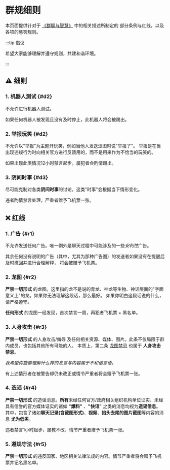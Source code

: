 # 群规细则

本页面提供针对于 [《群聊与智慧》](https://www.yuque.com/docs/share/a2bd2bfe-5e0a-4b3c-91b0-74adf5473e07) 中的相关描述所制定的
部分条例与红线，以及各项的惩罚规则。

:::tip 倡议

希望大家能够理解并遵守规则，共建和谐环境。

:::

[//]: # (## 📢 倡议)

[//]: # (### 1. 表情 {#i1})

[//]: # (减少各种形式的**尴尬**、**无语**等emoji及其变体表情/图片的使用。)

[//]: # ()
[//]: # ()
[//]: # (### 2. 适当卖菜 {#i2})




## ⚠️  ︎细则
### 1. 机器人测试 {#d2}
不允许进行机器人测试。

如果任何机器人被发现且没有及时停止，此机器人将会被踢出。

### 2. 举报玩笑 {#d2}
不允许以"举报"为主题开玩笑，例如当他人发送涩图时说"举报了"。
举报是在当出现违规行为时向相关官方进行反馈用的，而不是用来作为不恰当的玩笑的。

如果出现此类情况12小时禁言起步。屡犯者会酌情踢出。

### 3. 阴间时事 {#d3}
尽可能克制对各类**阴间时事**的讨论。这类"时事"会根据当下情形变化。

违者酌情禁言处理，严重者赠予飞机票一张。




## ❌ 红线
### 1. 广告 {#r1}
不允许发送任何广告。唯一例外是聊天过程中可能涉及的一些*安利性*广告。

其余任何没有说明的广告（其中，尤其为那种广告图）的发送者如果没有在提醒后及时撤回并进行合理解释，
将会被赠予飞机票。

### 2. 龙图 {#r2}
**严禁一切形式** 的龙图。这里指的龙不是说的青龙、神龙等生物、神话层面的"字面意义上"的龙。如果你无法理解这段话，那么最好。
如果你明白这段话说的什么，请严格遵守。

**任何形式** 的龙图一经发现，首次禁言一周，再犯者飞机票 + 黑名单。

### 3. 人身攻击 {#r3}
**严禁一切形式** 的人身攻击/侮辱 及任何相关资源、媒体、图片。此条不仅局限于群内成员，也包括其他所有可能的人。
本质上，第二条 [龙图禁忌](#r2) 也属于 **人身攻击禁忌**。

*我希望你能够理解什么样的发言与内容属于不和谐言语。*

有上述情形者在被警告却仍未改正或情节严重者将会赠予飞机票一张。


### 4. 造谣 {#r4}
**严禁一切形式** 的造谣消息。**所有**未经任何官方/政府相关组织机构单位证实、未经具有信誉的官方媒体证实的诸如 **"爆料"** 、**"快讯"**
之类的消息均视为**造谣信息**。其中，包含了诸如**聊天记录(含截图形式)**、**视频**、**掐头去尾的图片截图**等内容的消息 **尤为低劣**。


违者禁言1小时起步，屡教不改、情节严重者赠予飞机票一张。



### 5. 遵规守法 {#r5}
**严禁一切形式** 的违反国家、地区相关法律法规的内容。情节严重者将会赠予飞机票并记名黑名单。








